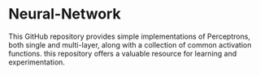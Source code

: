 # Neural-Network
This GitHub repository provides simple implementations of Perceptrons, both single and multi-layer, along with a collection of common activation functions. this repository offers a valuable resource for learning and experimentation.
